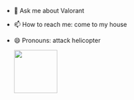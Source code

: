 

- 💬 Ask me about Valorant
- 📫 How to reach me: come to my house
- 😄 Pronouns: attack helicopter

   <img height="100" src="https://media.tenor.com/8qaG0Qfq9wYAAAAi/whos-next-valorant.gif"/>

